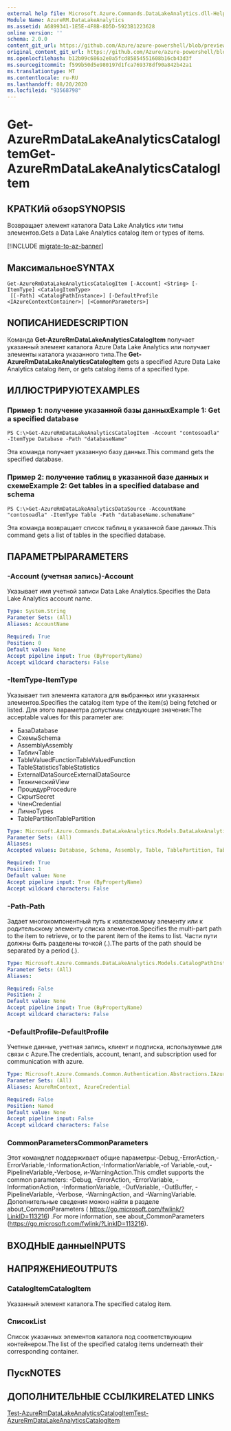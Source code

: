 ```yaml
---
external help file: Microsoft.Azure.Commands.DataLakeAnalytics.dll-Help.xml
Module Name: AzureRM.DataLakeAnalytics
ms.assetid: A6899341-1E5E-4F8B-8D5D-5923B1223628
online version: ''
schema: 2.0.0
content_git_url: https://github.com/Azure/azure-powershell/blob/preview/src/ResourceManager/DataLakeAnalytics/Commands.DataLakeAnalytics/help/Get-AzureRmDataLakeAnalyticsCatalogItem.md
original_content_git_url: https://github.com/Azure/azure-powershell/blob/preview/src/ResourceManager/DataLakeAnalytics/Commands.DataLakeAnalytics/help/Get-AzureRmDataLakeAnalyticsCatalogItem.md
ms.openlocfilehash: b12b09c686a2e0a5fcd85854551608b16cb43d3f
ms.sourcegitcommit: f599b50d5e980197d1fca769378df90a842b42a1
ms.translationtype: MT
ms.contentlocale: ru-RU
ms.lasthandoff: 08/20/2020
ms.locfileid: "93568798"
---
```

# <span data-ttu-id="4eabd-101">Get-AzureRmDataLakeAnalyticsCatalogItem</span><span class="sxs-lookup"><span data-stu-id="4eabd-101">Get-AzureRmDataLakeAnalyticsCatalogItem</span></span>

## <span data-ttu-id="4eabd-102">КРАТКИй обзор</span><span class="sxs-lookup"><span data-stu-id="4eabd-102">SYNOPSIS</span></span>
<span data-ttu-id="4eabd-103">Возвращает элемент каталога Data Lake Analytics или типы элементов.</span><span class="sxs-lookup"><span data-stu-id="4eabd-103">Gets a Data Lake Analytics catalog item or types of items.</span></span>

[!INCLUDE [migrate-to-az-banner](../../includes/migrate-to-az-banner.md)]

## <span data-ttu-id="4eabd-104">Максимальное</span><span class="sxs-lookup"><span data-stu-id="4eabd-104">SYNTAX</span></span>

```
Get-AzureRmDataLakeAnalyticsCatalogItem [-Account] <String> [-ItemType] <CatalogItemType>
 [[-Path] <CatalogPathInstance>] [-DefaultProfile <IAzureContextContainer>] [<CommonParameters>]
```

## <span data-ttu-id="4eabd-105">NОПИСАНИЕ</span><span class="sxs-lookup"><span data-stu-id="4eabd-105">DESCRIPTION</span></span>
<span data-ttu-id="4eabd-106">Команда **Get-AzureRmDataLakeAnalyticsCatalogItem** получает указанный элемент каталога Azure Data Lake Analytics или получает элементы каталога указанного типа.</span><span class="sxs-lookup"><span data-stu-id="4eabd-106">The **Get-AzureRmDataLakeAnalyticsCatalogItem** gets a specified Azure Data Lake Analytics catalog item, or gets catalog items of a specified type.</span></span>

## <span data-ttu-id="4eabd-107">ИЛЛЮСТРИРУЮТ</span><span class="sxs-lookup"><span data-stu-id="4eabd-107">EXAMPLES</span></span>

### <span data-ttu-id="4eabd-108">Пример 1: получение указанной базы данных</span><span class="sxs-lookup"><span data-stu-id="4eabd-108">Example 1: Get a specified database</span></span>
```
PS C:\>Get-AzureRmDataLakeAnalyticsCatalogItem -Account "contosoadla" -ItemType Database -Path "databaseName"
```

<span data-ttu-id="4eabd-109">Эта команда получает указанную базу данных.</span><span class="sxs-lookup"><span data-stu-id="4eabd-109">This command gets the specified database.</span></span>

### <span data-ttu-id="4eabd-110">Пример 2: получение таблиц в указанной базе данных и схеме</span><span class="sxs-lookup"><span data-stu-id="4eabd-110">Example 2: Get tables in a specified database and schema</span></span>
```
PS C:\>Get-AzureRmDataLakeAnalyticsDataSource -AccountName "contosoadla" -ItemType Table -Path "databaseName.schemaName"
```

<span data-ttu-id="4eabd-111">Эта команда возвращает список таблиц в указанной базе данных.</span><span class="sxs-lookup"><span data-stu-id="4eabd-111">This command gets a list of tables in the specified database.</span></span>

## <span data-ttu-id="4eabd-112">ПАРАМЕТРЫ</span><span class="sxs-lookup"><span data-stu-id="4eabd-112">PARAMETERS</span></span>

### <span data-ttu-id="4eabd-113">-Account (учетная запись)</span><span class="sxs-lookup"><span data-stu-id="4eabd-113">-Account</span></span>
<span data-ttu-id="4eabd-114">Указывает имя учетной записи Data Lake Analytics.</span><span class="sxs-lookup"><span data-stu-id="4eabd-114">Specifies the Data Lake Analytics account name.</span></span>

```yaml
Type: System.String
Parameter Sets: (All)
Aliases: AccountName

Required: True
Position: 0
Default value: None
Accept pipeline input: True (ByPropertyName)
Accept wildcard characters: False
```

### <span data-ttu-id="4eabd-115">-ItemType</span><span class="sxs-lookup"><span data-stu-id="4eabd-115">-ItemType</span></span>
<span data-ttu-id="4eabd-116">Указывает тип элемента каталога для выбранных или указанных элементов.</span><span class="sxs-lookup"><span data-stu-id="4eabd-116">Specifies the catalog item type of the item(s) being fetched or listed.</span></span>
<span data-ttu-id="4eabd-117">Для этого параметра допустимы следующие значения:</span><span class="sxs-lookup"><span data-stu-id="4eabd-117">The acceptable values for this parameter are:</span></span>

- <span data-ttu-id="4eabd-118">База</span><span class="sxs-lookup"><span data-stu-id="4eabd-118">Database</span></span>
- <span data-ttu-id="4eabd-119">Схемы</span><span class="sxs-lookup"><span data-stu-id="4eabd-119">Schema</span></span>
- <span data-ttu-id="4eabd-120">Assembly</span><span class="sxs-lookup"><span data-stu-id="4eabd-120">Assembly</span></span>
- <span data-ttu-id="4eabd-121">Таблич</span><span class="sxs-lookup"><span data-stu-id="4eabd-121">Table</span></span>
- <span data-ttu-id="4eabd-122">TableValuedFunction</span><span class="sxs-lookup"><span data-stu-id="4eabd-122">TableValuedFunction</span></span>
- <span data-ttu-id="4eabd-123">TableStatistics</span><span class="sxs-lookup"><span data-stu-id="4eabd-123">TableStatistics</span></span>
- <span data-ttu-id="4eabd-124">ExternalDataSource</span><span class="sxs-lookup"><span data-stu-id="4eabd-124">ExternalDataSource</span></span>
- <span data-ttu-id="4eabd-125">Технический</span><span class="sxs-lookup"><span data-stu-id="4eabd-125">View</span></span>
- <span data-ttu-id="4eabd-126">Процедур</span><span class="sxs-lookup"><span data-stu-id="4eabd-126">Procedure</span></span>
- <span data-ttu-id="4eabd-127">Скрыт</span><span class="sxs-lookup"><span data-stu-id="4eabd-127">Secret</span></span>
- <span data-ttu-id="4eabd-128">Член</span><span class="sxs-lookup"><span data-stu-id="4eabd-128">Credential</span></span>
- <span data-ttu-id="4eabd-129">Лично</span><span class="sxs-lookup"><span data-stu-id="4eabd-129">Types</span></span>
- <span data-ttu-id="4eabd-130">TablePartition</span><span class="sxs-lookup"><span data-stu-id="4eabd-130">TablePartition</span></span>

```yaml
Type: Microsoft.Azure.Commands.DataLakeAnalytics.Models.DataLakeAnalyticsEnums+CatalogItemType
Parameter Sets: (All)
Aliases: 
Accepted values: Database, Schema, Assembly, Table, TablePartition, TableValuedFunction, TableStatistics, ExternalDataSource, View, Procedure, Secret, Credential, Types, Package

Required: True
Position: 1
Default value: None
Accept pipeline input: True (ByPropertyName)
Accept wildcard characters: False
```

### <span data-ttu-id="4eabd-131">-Path</span><span class="sxs-lookup"><span data-stu-id="4eabd-131">-Path</span></span>
<span data-ttu-id="4eabd-132">Задает многокомпонентный путь к извлекаемому элементу или к родительскому элементу списка элементов.</span><span class="sxs-lookup"><span data-stu-id="4eabd-132">Specifies the multi-part path to the item to retrieve, or to the parent item of the items to list.</span></span>
<span data-ttu-id="4eabd-133">Части пути должны быть разделены точкой (.).</span><span class="sxs-lookup"><span data-stu-id="4eabd-133">The parts of the path should be separated by a period (.).</span></span>

```yaml
Type: Microsoft.Azure.Commands.DataLakeAnalytics.Models.CatalogPathInstance
Parameter Sets: (All)
Aliases: 

Required: False
Position: 2
Default value: None
Accept pipeline input: True (ByPropertyName)
Accept wildcard characters: False
```

### <span data-ttu-id="4eabd-134">-DefaultProfile</span><span class="sxs-lookup"><span data-stu-id="4eabd-134">-DefaultProfile</span></span>
<span data-ttu-id="4eabd-135">Учетные данные, учетная запись, клиент и подписка, используемые для связи с Azure.</span><span class="sxs-lookup"><span data-stu-id="4eabd-135">The credentials, account, tenant, and subscription used for communication with azure.</span></span>

```yaml
Type: Microsoft.Azure.Commands.Common.Authentication.Abstractions.IAzureContextContainer
Parameter Sets: (All)
Aliases: AzureRmContext, AzureCredential

Required: False
Position: Named
Default value: None
Accept pipeline input: False
Accept wildcard characters: False
```

### <span data-ttu-id="4eabd-136">CommonParameters</span><span class="sxs-lookup"><span data-stu-id="4eabd-136">CommonParameters</span></span>
<span data-ttu-id="4eabd-137">Этот командлет поддерживает общие параметры:-Debug,-ErrorAction,-ErrorVariable,-InformationAction,-InformationVariable,-of Variable,-out,-PipelineVariable,-Verbose, и-WarningAction.</span><span class="sxs-lookup"><span data-stu-id="4eabd-137">This cmdlet supports the common parameters: -Debug, -ErrorAction, -ErrorVariable, -InformationAction, -InformationVariable, -OutVariable, -OutBuffer, -PipelineVariable, -Verbose, -WarningAction, and -WarningVariable.</span></span> <span data-ttu-id="4eabd-138">Дополнительные сведения можно найти в разделе about_CommonParameters ( https://go.microsoft.com/fwlink/?LinkID=113216) .</span><span class="sxs-lookup"><span data-stu-id="4eabd-138">For more information, see about_CommonParameters (https://go.microsoft.com/fwlink/?LinkID=113216).</span></span>

## <span data-ttu-id="4eabd-139">ВХОДНЫЕ данные</span><span class="sxs-lookup"><span data-stu-id="4eabd-139">INPUTS</span></span>

## <span data-ttu-id="4eabd-140">НАПРЯЖЕНИЕ</span><span class="sxs-lookup"><span data-stu-id="4eabd-140">OUTPUTS</span></span>

### <span data-ttu-id="4eabd-141">CatalogItem</span><span class="sxs-lookup"><span data-stu-id="4eabd-141">CatalogItem</span></span>
<span data-ttu-id="4eabd-142">Указанный элемент каталога.</span><span class="sxs-lookup"><span data-stu-id="4eabd-142">The specified catalog item.</span></span>

### <span data-ttu-id="4eabd-143">Список<CatalogItem></span><span class="sxs-lookup"><span data-stu-id="4eabd-143">List<CatalogItem></span></span>
<span data-ttu-id="4eabd-144">Список указанных элементов каталога под соответствующим контейнером.</span><span class="sxs-lookup"><span data-stu-id="4eabd-144">The list of the specified catalog items underneath their corresponding container.</span></span>

## <span data-ttu-id="4eabd-145">Пуск</span><span class="sxs-lookup"><span data-stu-id="4eabd-145">NOTES</span></span>

## <span data-ttu-id="4eabd-146">ДОПОЛНИТЕЛЬНЫЕ ССЫЛКИ</span><span class="sxs-lookup"><span data-stu-id="4eabd-146">RELATED LINKS</span></span>

[<span data-ttu-id="4eabd-147">Test-AzureRmDataLakeAnalyticsCatalogItem</span><span class="sxs-lookup"><span data-stu-id="4eabd-147">Test-AzureRmDataLakeAnalyticsCatalogItem</span></span>](./Test-AzureRmDataLakeAnalyticsCatalogItem.md)


